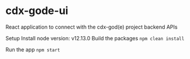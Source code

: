 # cdx-gode-ui
React application to connect with the cdx-god(e) project backend APIs

Setup
Install node version: v12.13.0
Build the packages
`npm clean install`

Run the app
`npm start`
